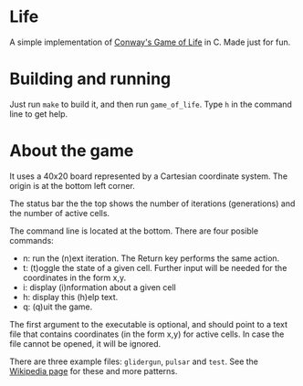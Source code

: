 Life
====

A simple implementation of [Conway's Game of Life](http://en.wikipedia.org/wiki/Conway%27s_game_of_life) in C. Made just for fun.



# Building and running
Just run `make` to build it, and then run `game_of_life`. Type `h` in the command line to get help.

# About the game
It uses a 40x20 board represented by a Cartesian coordinate system. The origin is at the bottom left corner.

The status bar the the top shows the number of iterations (generations) and the number of active cells.

The command line is located at the bottom. There are four posible commands:
* n: run the (n)ext iteration. The Return key performs the same action.
* t: (t)oggle the state of a given cell. Further input will be needed for the coordinates in the form x,y.
* i: display (i)nformation about a given cell
* h: display this (h)elp text.
* q: (q)uit the game.

The first argument to the executable is optional, and should point to a text file that contains coordinates (in the form x,y) for active cells. In case the file cannot be opened, it will be ignored.

There are three example files: `glidergun`, `pulsar` and `test`. See the [Wikipedia page](http://en.wikipedia.org/wiki/Conway%27s_game_of_life) for these and more patterns.
